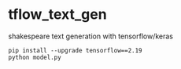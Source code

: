 # tflow_text_gen
shakespeare text generation with tensorflow/keras

```
pip install --upgrade tensorflow==2.19
python model.py
```
